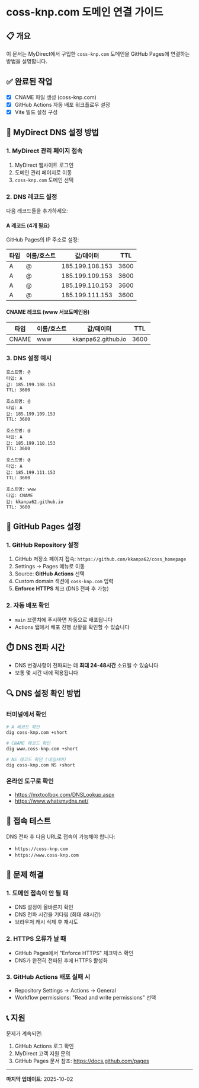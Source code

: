# coss-knp.com 도메인 연결 가이드

## 📋 개요
이 문서는 MyDirect에서 구입한 `coss-knp.com` 도메인을 GitHub Pages에 연결하는 방법을 설명합니다.

## ✅ 완료된 작업
- [x] CNAME 파일 생성 (coss-knp.com)
- [x] GitHub Actions 자동 배포 워크플로우 설정
- [x] Vite 빌드 설정 구성

## 🔧 MyDirect DNS 설정 방법

### 1. MyDirect 관리 페이지 접속
1. MyDirect 웹사이트 로그인
2. 도메인 관리 페이지로 이동
3. `coss-knp.com` 도메인 선택

### 2. DNS 레코드 설정

다음 레코드들을 추가하세요:

#### A 레코드 (4개 필요)
GitHub Pages의 IP 주소로 설정:

| 타입 | 이름/호스트 | 값/데이터 | TTL |
|------|------------|----------|-----|
| A | @ | 185.199.108.153 | 3600 |
| A | @ | 185.199.109.153 | 3600 |
| A | @ | 185.199.110.153 | 3600 |
| A | @ | 185.199.111.153 | 3600 |

#### CNAME 레코드 (www 서브도메인용)
| 타입 | 이름/호스트 | 값/데이터 | TTL |
|------|------------|----------|-----|
| CNAME | www | kkanpa62.github.io | 3600 |

### 3. DNS 설정 예시

```
호스트명: @
타입: A
값: 185.199.108.153
TTL: 3600

호스트명: @
타입: A
값: 185.199.109.153
TTL: 3600

호스트명: @
타입: A
값: 185.199.110.153
TTL: 3600

호스트명: @
타입: A
값: 185.199.111.153
TTL: 3600

호스트명: www
타입: CNAME
값: kkanpa62.github.io
TTL: 3600
```

## 🚀 GitHub Pages 설정

### 1. GitHub Repository 설정
1. GitHub 저장소 페이지 접속: `https://github.com/kkanpa62/coss_homepage`
2. Settings → Pages 메뉴로 이동
3. Source: **GitHub Actions** 선택
4. Custom domain 섹션에 `coss-knp.com` 입력
5. **Enforce HTTPS** 체크 (DNS 전파 후 가능)

### 2. 자동 배포 확인
- `main` 브랜치에 푸시하면 자동으로 배포됩니다
- Actions 탭에서 배포 진행 상황을 확인할 수 있습니다

## ⏱️ DNS 전파 시간
- DNS 변경사항이 전파되는 데 **최대 24-48시간** 소요될 수 있습니다
- 보통 몇 시간 내에 적용됩니다

## 🔍 DNS 설정 확인 방법

### 터미널에서 확인
```bash
# A 레코드 확인
dig coss-knp.com +short

# CNAME 레코드 확인
dig www.coss-knp.com +short

# NS 레코드 확인 (네임서버)
dig coss-knp.com NS +short
```

### 온라인 도구로 확인
- https://mxtoolbox.com/DNSLookup.aspx
- https://www.whatsmydns.net/

## 📱 접속 테스트

DNS 전파 후 다음 URL로 접속이 가능해야 합니다:
- `https://coss-knp.com`
- `https://www.coss-knp.com`

## 🐛 문제 해결

### 1. 도메인 접속이 안 될 때
- DNS 설정이 올바른지 확인
- DNS 전파 시간을 기다림 (최대 48시간)
- 브라우저 캐시 삭제 후 재시도

### 2. HTTPS 오류가 날 때
- GitHub Pages에서 "Enforce HTTPS" 체크박스 확인
- DNS가 완전히 전파된 후에 HTTPS 활성화

### 3. GitHub Actions 배포 실패 시
- Repository Settings → Actions → General
- Workflow permissions: "Read and write permissions" 선택

## 📞 지원

문제가 계속되면:
1. GitHub Actions 로그 확인
2. MyDirect 고객 지원 문의
3. GitHub Pages 문서 참조: https://docs.github.com/pages

---

**마지막 업데이트**: 2025-10-02
